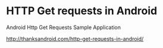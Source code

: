 HTTP Get requests in Android
=============================

Android Http Get Requests Sample Application

http://thanksandroid.com/http-get-requests-in-android/
